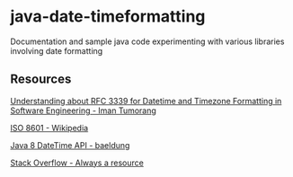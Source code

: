 # java-date-timeformatting
Documentation and sample java code experimenting with various libraries involving date formatting

## Resources

[Understanding about RFC 3339 for Datetime and Timezone Formatting in Software Engineering - Iman Tumorang
](https://medium.com/easyread/understanding-about-rfc-3339-for-datetime-formatting-in-software-engineering-940aa5d5f68a)

[ISO 8601 - Wikipedia](https://en.wikipedia.org/wiki/ISO_8601)

[Java 8 DateTime API -  baeldung](https://www.baeldung.com/migrating-to-java-8-date-time-api)

[Stack Overflow - Always a resource ](https://stackoverflow.com/questions/2891361/how-to-set-time-zone-of-a-java-util-date)





